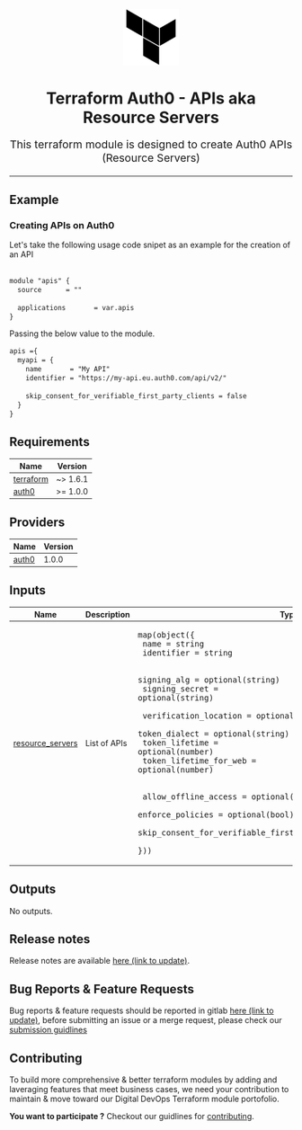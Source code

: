 <!-- BEGIN_TF_DOCS -->
<div align="center">

<p align="center"> <img src="./docs/terraform-logo-black.png" width="100" height="100"></p>

<h1 align="center">
    Terraform Auth0 - APIs aka Resource Servers
</h1>

<p align="center" style="font-size: 1.2rem;">
This terraform module is designed to create Auth0 APIs (Resource Servers)
</p>

</p>

</div>

<hr>

## Example

### Creating APIs on Auth0

Let's take the following usage code snipet as an example for the creation of an API

```hcl

module "apis" {
  source      = ""

  applications       = var.apis
}
```

Passing the below value to the module.

```hcl
apis ={
  myapi = {
    name       = "My API"
    identifier = "https://my-api.eu.auth0.com/api/v2/"

    skip_consent_for_verifiable_first_party_clients = false
  }
}
```

## Requirements

| Name | Version |
|------|---------|
| <a name="requirement_terraform"></a> [terraform](#requirement\_terraform) | ~> 1.6.1 |
| <a name="requirement_auth0"></a> [auth0](#requirement\_auth0) | >= 1.0.0 |

## Providers

| Name | Version |
|------|---------|
| <a name="provider_auth0"></a> [auth0](#provider\_auth0) | 1.0.0 |

## Inputs

| Name | Description | Type | Default | Required |
|------|-------------|------|---------|:--------:|
| <a name="input_resource_servers"></a> [resource\_servers](#input\_resource\_servers) | List of APIs | <pre>map(object({<br>    name       = string<br>    identifier = string<br><br>    signing_alg    = optional(string)<br>    signing_secret = optional(string)<br><br>    verification_location  = optional(string)<br>    token_dialect          = optional(string)<br>    token_lifetime         = optional(number)<br>    token_lifetime_for_web = optional(number)<br><br><br>    allow_offline_access                            = optional(bool)<br>    enforce_policies                                = optional(bool)<br>    skip_consent_for_verifiable_first_party_clients = optional(bool)<br>  }))</pre> | n/a | yes |

## Outputs

No outputs.

## Release notes

Release notes are available [here (link to update)](??/-/releases).

## Bug Reports & Feature Requests

Bug reports & feature requests should be reported in gitlab [here (link to update)](??/issues), before submitting an issue or a merge request, please check our [submission guidlines](CONTRIBUTING.md)

## Contributing

To build more comprehensive & better terraform modules by adding and laveraging features that meet  business cases, we need your contribution to maintain & move toward our Digital DevOps Terraform module portofolio.

**You want to participate ?** Checkout our guidlines for [contributing](CONTRIBUTING.md).
<!-- END_TF_DOCS -->